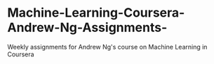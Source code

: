 # Machine-Learning-Coursera-Andrew-Ng-Assignments-
Weekly assignments for Andrew Ng's course on Machine Learning in Coursera
